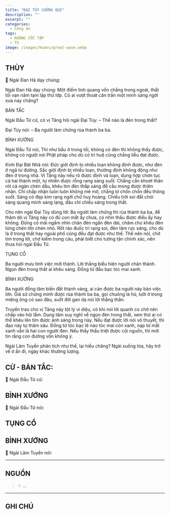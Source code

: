 ```yaml
---
title: "ĐẠI TÙY CHỨNG QUI"
description: ""
excerpt: ""
categories:
  - Công án
tags:
  - KHÔNG CỐC TẬP
  - TS 
image: /images/koans/great-wave.webp
---
```


## THÙY

📢 Ngài Đan Hà dạy chúng:



Ngài Đan Hà dạy chúng: Một điểm linh quang vốn chẳng trong ngoài, thất tối vạn năm tạm lập thứ lớp. Có ai vượt thoát căn trần một mình sáng ngời xưa nay chăng?

BẢN TẮC

Ngài Đầu Tử cử, có vị Tăng hỏi ngài Đại Tùy:
– Thế nào là đèn trong thất?

Đại Tùy nói:
– Ba người làm chứng rùa thành ba ba.

BÌNH XƯỚNG

Ngài Đầu Tử nói, Thí như bầu ở trong tối, không có đèn thì không thấy được, không có người nói Phật pháp cho dù có trí huệ cũng chẳng liễu đạt được.

Kinh Đại Bát Nhã nói: Đức giới định bị nhiều loạn không định được, như đèn ở ngã tư đường. Sắc giới định bị nhiều loạn, thường định không động như đèn ở trong nhà. Vị Tăng này nếu rõ được định và loạn, dung hợp chơn tục cả hai thành một, tự nhiên được rỗng rang sáng suốt. Chẳng cần khoét thân rót cả ngàn chén dầu, khêu tim đèn thắp sáng để cầu mong được thiên nhãn. Chỉ chấp nhận luôn luôn không mê mờ, chẳng lơ chốn chốn đều thông suốt. Sáng có đẹp kim rạng ngời chữ huy hoàng. Chiếu trời soi đất chói sáng quang minh sáng lạng, đâu chỉ chiếu sáng trong thất.

Cho nên ngài Đại Tùy dùng lời: Ba người làm chứng thì rùa thành ba ba, để thăm dò vị Tăng này có đủ con mắt ấy chưa, có nhìn thấu được điều ấy hay không. Đừng có mãi ngắm nhìn chân đèn ngắn đèn dài, chăm chú khêu đèn từng chén lớn chén nhỏ. Rốt ráo đuốc trí rạng soi, đèn tâm rực sáng, cho dù là ở trong thất hay ngoài phố cũng đều đạt được như thế. Thế nên nói, chớ tìm trong lời, chớ kiếm trong câu, phải biết cho tường tận chính xác, nên thưa hỏi ngài Đầu Tử.

TỤNG CỔ

Ba người mưu tính việc mới thành.
Lời thẳng biểu hiện người chân thành.
Ngọn đèn trong thất ai khêu sáng.
Đồng tử đầu bạc tóc mai xanh.

BÌNH XƯỚNG

Ba người đồng tâm biến đất thành vàng, ai cản được ba người này bàn việc lớn. Giả sử chứng minh được rùa thành ba ba, gọi chuông là hũ, lưỡi ở trong miệng ông có sao đâu, suốt đời gan dạ nói lời thẳng thắn.

Truyền trao cho vị Tăng này tột lý vi diệu, có khi nói lời quanh co chớ nên chấp vào hội lắm. Dụng tâm suy nghĩ về ngọn đèn trong thất, xem thử ai có thể khêu lên tìm được ánh sáng trong này. Nếu đạt được lời nói vô thuyết, thì đạo này tự thâm sâu. Đồng tử tóc bạc lẽ nào tóc mai còn xanh, nạp tử mắt xanh vẫn là hai con người đen. Nếu thấy thấu triệt được cội nguồn, thì mới tin rằng con đường vốn không ý.

Ngài Lâm Tuyền phân tích như thế, lại hiểu chăng? Ngài xuống tòa, hãy trở về ở ẩn đi, ngày khác thường lượng.

## CỬ - BẢN TẮC:

📢 Ngài Đầu Tử cử:

> 

## BÌNH XƯỚNG

📢 Ngài Đầu Tử nói:


## TỤNG CỔ

> 

## BÌNH XƯỚNG

📢 Ngài Lâm Tuyền nói:



<hr class="blog-rule" />

## NGUỒN

> ✨ ...

<hr class="blog-rule" />

## GHI CHÚ

[^1]: ⭐️ <a href="/masters/Baizhang-Huaihai" target="_blank">🔗 TS </a>



